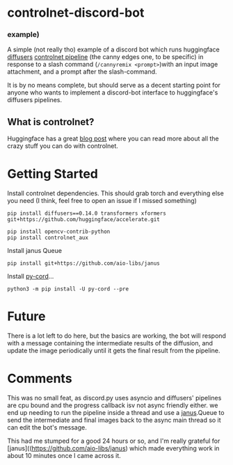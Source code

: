 # controlnet-discord-bot
### example)

A simple (not really tho) example of a discord bot which runs huggingface [diffusers](https://huggingface.co/docs/diffusers/index) [controlnet pipeline](https://github.com/lllyasviel/ControlNet) (the canny edges one, to be specific) in response to a slash command (`/cannyremix <prompt>`)with an input image attachment, and a prompt after the slash-command.

It is by no means complete, but should serve as a decent starting point for anyone who wants to implement a discord-bot interface to huggingface's diffusers pipelines.

## What is controlnet?

Huggingface has a great [blog post](https://huggingface.co/blog/controlnet) where you can read more about all the crazy stuff you can do with controlnet.

# Getting Started

Install controlnet dependencies. This should grab torch and everything else you need (I think, feel free to open an issue if I missed something)

```
pip install diffusers==0.14.0 transformers xformers git+https://github.com/huggingface/accelerate.git

pip install opencv-contrib-python
pip install controlnet_aux
```

Install janus Queue

```
pip install git+https://github.com/aio-libs/janus
```

Install [py-cord](https://docs.pycord.dev/en/stable/installing.html)...

```
python3 -m pip install -U py-cord --pre
```

# Future

There is a lot left to do here, but the basics are working, the bot will respond with a message containing the intermediate results of the diffusion, and update the image periodically until it gets the final result from the pipeline.

# Comments

This was no small feat, as discord.py uses asyncio and diffusers' pipelines are cpu bound and the progress callback isv not async friendly either. we end up needing to run the pipeline inside a thread and use a [janus](https://github.com/aio-libs/janus).Queue to send the intermediate and final images back to the async main thread so it can edit the bot's message.

This had me stumped for a good 24 hours or so, and I'm really grateful for [janus]((https://github.com/aio-libs/janus) which made everything work in about 10 minutes once I came across it.